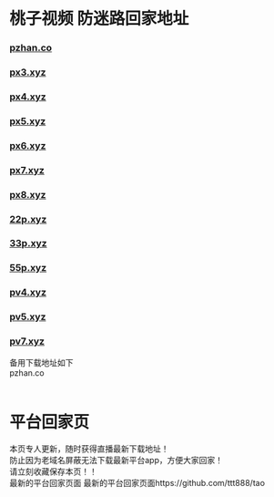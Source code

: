 # 桃子视频 防迷路回家地址
### [pzhan.co](http://pzhan.co/)

### [px3.xyz](http://px3.xyz/)
### [px4.xyz](http://px4.xyz/)
### [px5.xyz](http://px5.xyz/)
### [px6.xyz](http://px6.xyz/)
### [px7.xyz](http://px7.xyz/)
### [px8.xyz](http://px8.xyz/)

### [22p.xyz](http://22p.xyz/)
### [33p.xyz](http://33p.xyz/)
### [55p.xyz](http://55p.xyz/)
### [pv4.xyz](http://pv4.xyz/)
### [pv5.xyz](http://pv5.xyz/)
### [pv7.xyz](http://pv7.xyz/)<br>
备用下载地址如下<br>
pzhan.co<br>
<br>

# 平台回家页
本页专人更新，随时获得直播最新下载地址！<br>
防止因为老域名屏蔽无法下载最新平台app，方便大家回家！<br>
请立刻收藏保存本页！！<br>
最新的平台回家页面  最新的平台回家页面https://github.com/ttt888/tao      <br>

